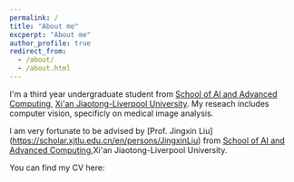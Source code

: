 ```yaml
---
permalink: /
title: "About me"
excperpt: "About me"
author_profile: true
redirect_from: 
  - /about/
  - /about.html
---
```

I'm a third year undergraduate student from [School of Al and Advanced Computing](https://www.xjtlu.edu.cn/zh/study/departments/school-of-ai-and-advanced-computing/), [Xi'an Jiaotong-Liverpool University](https://www.xjtlu.edu.cn/). My reseach  includes computer vision, specificly on medical image analysis.

I am very fortunate to be advised by [Prof. Jingxin Liu] (https://scholar.xjtlu.edu.cn/en/persons/JingxinLiu) from [School of AI and Advanced Computing](https://scholar.xjtlu.edu.cn/en/organisations/school-of-ai-and-advanced-computing),Xi'an Jiaotong-Liverpool University. 

You can find my CV here:
